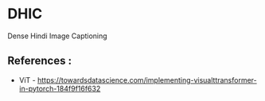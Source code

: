 # DHIC
Dense Hindi Image Captioning

## References : 
* ViT - https://towardsdatascience.com/implementing-visualttransformer-in-pytorch-184f9f16f632
